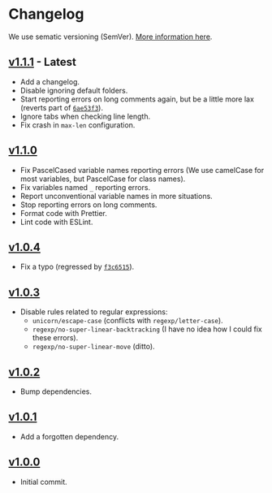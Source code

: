 # Changelog

We use sematic versioning (SemVer). [More information here](https://semver.org/).

## [v1.1.1](https://www.npmjs.com/package/@onedotprojects/eslint-plugin/v/1.1.1) - **Latest**

-   Add a changelog.
-   Disable ignoring default folders.
-   Start reporting errors on long comments again, but be a little more lax (reverts part of
    [`6ae53f3`](https://github.com/onedotprojects/eslint-plugin/commit/6ae53f3086ef0c0a021d9255c8ba08d7e4fdd12d)).
-   Ignore tabs when checking line length.
-   Fix crash in `max-len` configuration.

## [v1.1.0](https://www.npmjs.com/package/@onedotprojects/eslint-plugin/v/1.1.0)

-   Fix PascelCased variable names reporting errors (We use camelCase for most variables, but
    PascelCase for class names).
-   Fix variables named `_` reporting errors.
-   Report unconventional variable names in more situations.
-   Stop reporting errors on long comments.
-   Format code with Prettier.
-   Lint code with ESLint.

## [v1.0.4](https://www.npmjs.com/package/@onedotprojects/eslint-plugin/v/1.0.4)

-   Fix a typo (regressed by
    [`f3c6515`](https://github.com/onedotprojects/eslint-plugin/commit/f3c651573d60854851482a2491a4f767a9159009)).

## [v1.0.3](https://www.npmjs.com/package/@onedotprojects/eslint-plugin/v/1.0.3)

-   Disable rules related to regular expressions:
    -   `unicorn/escape-case` (conflicts with `regexp/letter-case`).
    -   `regexp/no-super-linear-backtracking` (I have no idea how I could fix these errors).
    -   `regexp/no-super-linear-move` (ditto).

## [v1.0.2](https://www.npmjs.com/package/@onedotprojects/eslint-plugin/v/1.0.2)

-   Bump dependencies.

## [v1.0.1](https://www.npmjs.com/package/@onedotprojects/eslint-plugin/v/1.0.1)

-   Add a forgotten dependency.

## [v1.0.0](https://www.npmjs.com/package/@onedotprojects/eslint-plugin/v/1.0.0)

-   Initial commit.
